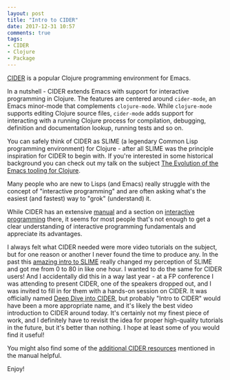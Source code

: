 ```yaml
---
layout: post
title: "Intro to CIDER"
date: 2017-12-31 10:57
comments: true
tags:
- CIDER
- Clojure
- Package
---
```


[CIDER](https://github.com/clojure-emacs/cider) is a popular Clojure
programming environment for Emacs.

In a nutshell - CIDER extends Emacs with support for interactive
programming in Clojure. The features are centered around `cider-mode`,
an Emacs minor-mode that complements `clojure-mode`. While `clojure-mode`
supports editing Clojure source files, `cider-mode` adds support for
interacting with a running Clojure process for compilation, debugging,
definition and documentation lookup, running tests and so on.

You can safely think of CIDER as SLIME (a legendary Common Lisp programming
environment) for Clojure - after all SLIME was the principle
inspiration for CIDER to begin with. If you're interested in some
historical background you can check out my talk on the subject [The
Evolution of the Emacs tooling for
Clojure](https://www.youtube.com/watch?v=4X-1fJm25Ww&list=PLZdCLR02grLoc322bYirANEso3mmzvCiI&index=6).

Many people who are new to Lisps (and Emacs) really struggle with the concept of
"interactive programming" and are often asking what's the easiest (and
fastest) way to "grok" (understand) it.

While CIDER has an extensive [manual](https://cider.readthedocs.io/) and a section
on [interactive programming](https://cider.readthedocs.io/en/latest/interactive_programming/) there,
it seems for most people that's not enough to get a clear understanding
of interactive programming fundamentals and appreciate its advantages.

I always felt what CIDER needed were more video tutorials on the
subject, but for one reason or another I never found the time to
produce any. In the past this [amazing intro to
SLIME](https://www.youtube.com/watch?v=_B_4vhsmRRI) really changed my
perception of SLIME and got me from 0 to 80 in like one hour. I wanted
to do the same for CIDER users! And I accidentally did this in a way
last year - at a FP conference I was attending to present CIDER, one
of the speakers dropped out, and I was invited to fill in for them
with a hands-on session on CIDER. It was officially named [Deep Dive
into CIDER](https://www.youtube.com/watch?v=aYA4AAjLfT0), but probably
"Intro to CIDER" would have been a more appropriate name, and it's
likely the best video introduction to CIDER around today. It's
certainly not my finest piece of work, and I definitely have to
revisit the idea for proper high-quality tutorials in the future, but
it's better than nothing. I hope at least some of you would find it useful!

You might also find some of the [additional CIDER
resources](https://cider.readthedocs.io/en/latest/additional_resources/)
mentioned in the manual helpful.

Enjoy!
